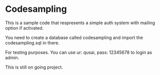 # Codesampling

This is a sample code that respresents a simple auth system with mailing option if activated.

You need to create a database called codesampling and import the codesampling.sql in there.

For testing purposes. You can use ur: qusai, pass: 12345678 to login as admin.

This is still on going project.

